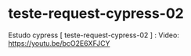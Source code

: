 # teste-request-cypress-02
Estudo cypress [ teste-request-cypress-02 ] : Video: https://youtu.be/bcO2E6XFJCY
